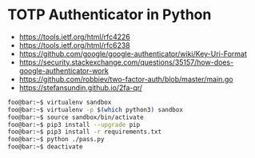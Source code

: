 # TOTP Authenticator in Python

* https://tools.ietf.org/html/rfc4226
* https://tools.ietf.org/html/rfc6238
* https://github.com/google/google-authenticator/wiki/Key-Uri-Format
* https://security.stackexchange.com/questions/35157/how-does-google-authenticator-work
* https://github.com/robbiev/two-factor-auth/blob/master/main.go
* https://stefansundin.github.io/2fa-qr/ 


```bash
foo@bar:~$ virtualenv sandbox
foo@bar:~$ virtualenv -p $(which python3) sandbox
foo@bar:~$ source sandbox/bin/activate
foo@bar:~$ pip3 install --upgrade pip
foo@bar:~$ pip3 install -r requirements.txt 
foo@bar:~$ python ./pass.py
foo@bar:~$ deactivate
```
